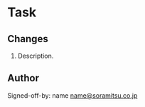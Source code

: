 # Task

[PSS-XXXX]: Title.

## Changes

1. Description.

## Author

Signed-off-by: name <name@soramitsu.co.jp>

[PSS-XXXX]: https://soramitsu.atlassian.net/browse/PSS-XXXX